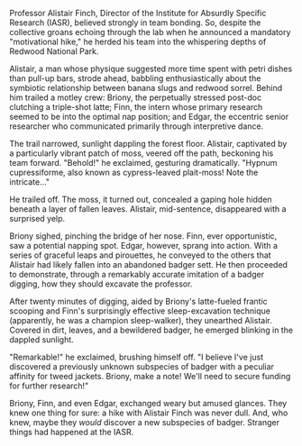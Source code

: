 Professor Alistair Finch, Director of the Institute for Absurdly Specific Research (IASR), believed strongly in team bonding.  So, despite the collective groans echoing through the lab when he announced a mandatory "motivational hike," he herded his team into the whispering depths of Redwood National Park.

Alistair, a man whose physique suggested more time spent with petri dishes than pull-up bars, strode ahead, babbling enthusiastically about the symbiotic relationship between banana slugs and redwood sorrel.  Behind him trailed a motley crew:  Briony, the perpetually stressed post-doc clutching a triple-shot latte;  Finn, the intern whose primary research seemed to be into the optimal nap position; and Edgar, the eccentric senior researcher who communicated primarily through interpretive dance.

The trail narrowed, sunlight dappling the forest floor.  Alistair, captivated by a particularly vibrant patch of moss, veered off the path, beckoning his team forward.  "Behold!" he exclaimed, gesturing dramatically. "Hypnum cupressiforme, also known as cypress-leaved plait-moss!  Note the intricate…"

He trailed off.  The moss, it turned out, concealed a gaping hole hidden beneath a layer of fallen leaves. Alistair, mid-sentence, disappeared with a surprised yelp.

Briony sighed, pinching the bridge of her nose.  Finn, ever opportunistic, saw a potential napping spot.  Edgar, however, sprang into action.  With a series of graceful leaps and pirouettes, he conveyed to the others that Alistair had likely fallen into an abandoned badger sett. He then proceeded to demonstrate, through a remarkably accurate imitation of a badger digging, how they should excavate the professor.

After twenty minutes of digging, aided by Briony's latte-fueled frantic scooping and Finn's surprisingly effective sleep-excavation technique (apparently, he was a champion sleep-walker), they unearthed Alistair. Covered in dirt, leaves, and a bewildered badger, he emerged blinking in the dappled sunlight.

"Remarkable!" he exclaimed, brushing himself off. "I believe I've just discovered a previously unknown subspecies of badger with a peculiar affinity for tweed jackets.  Briony, make a note! We'll need to secure funding for further research!"

Briony, Finn, and even Edgar, exchanged weary but amused glances. They knew one thing for sure: a hike with Alistair Finch was never dull.  And, who knew, maybe they *would* discover a new subspecies of badger.  Stranger things had happened at the IASR.
